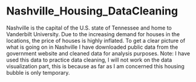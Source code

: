 # Nashville_Housing_DataCleaning
Nashville is the capital of the U.S. state of Tennessee and home to Vanderbilt University. 
Due to the increasing demand for houses in the locations, the price of houses is highly inflated. 
To get a clear picture of what is going on in Nashville I have downloaded public data from the government website 
and cleaned data for analysis purposes. 
Note: I have used this data to practice data cleaning, I will not work on the data visualization part, 
this is because as far as I am concerned this housing bubble is only temporary. 
